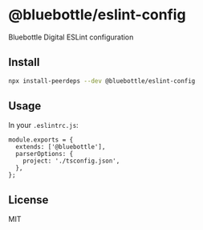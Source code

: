 # @bluebottle/eslint-config
Bluebottle Digital ESLint configuration

## Install

```sh
npx install-peerdeps --dev @bluebottle/eslint-config
```

## Usage

In your `.eslintrc.js`:

```tsx
module.exports = {
  extends: ['@bluebottle'],
  parserOptions: {
    project: './tsconfig.json',
  },
};
```

## License

MIT